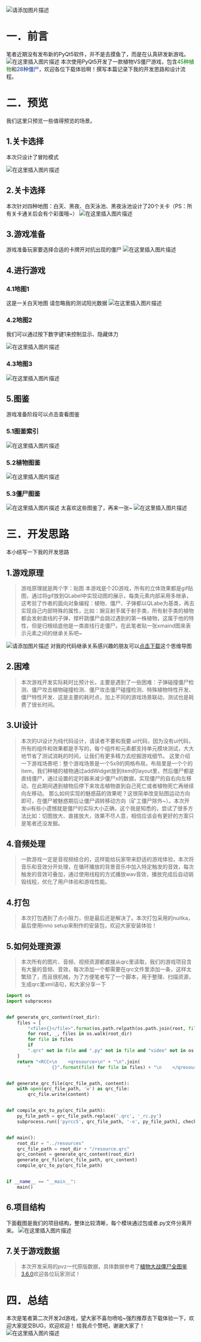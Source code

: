 
![请添加图片描述](https://i-blog.csdnimg.cn/direct/f1c1618ffe384dccb8cafb1e7ba8621d.png#pic_center)



# 一．前言
笔者近期没有发布新的PyQt5软件，并不是去摸鱼了，而是在认真研发新游戏。
![在这里插入图片描述](https://i-blog.csdnimg.cn/direct/62e30b83b4884ab68420a062087945f8.png#pic_center)
本次使用PyQt5开发了一款植物VS僵尸游戏，包含<font color=green>45种植物</font>和<font color=rgb(83,78,97)>28种僵尸</font>，欢迎各位下载体验啊！撰写本篇记录下我的开发思路和设计流程。
# 二．预览
我们这里只预览一些值得预览的场景。
## 1.关卡选择
本次只设计了冒险模式

![在这里插入图片描述](https://i-blog.csdnimg.cn/direct/8bdc91aa0d85497aa8ead306d96ceed7.png)
## 2.关卡选择
本次针对四种地图：白天、黑夜、白天泳池、黑夜泳池设计了20个关卡（PS：所有关卡通关后会有个彩蛋哦~）
![在这里插入图片描述](https://i-blog.csdnimg.cn/direct/6c39317d833c43028643fce47b382aae.png)


## 3.游戏准备
游戏准备玩家要选择合适的卡牌开对抗出现的僵尸
![在这里插入图片描述](https://i-blog.csdnimg.cn/direct/8568815000c9481d816f20e939733ce2.png)
## 4.进行游戏
### 4.1地图1
这是一关白天地图 请忽略我的测试阳光数据
![在这里插入图片描述](https://i-blog.csdnimg.cn/direct/22b832700d434d25a06d9bb1515ef597.png)


### 4.2地图2
我们可以通过按下数字键1来控制显示、隐藏体力

![在这里插入图片描述](https://i-blog.csdnimg.cn/direct/1929440c08c4455e8e61501f83d9ebd9.png)
### 4.3地图3

![在这里插入图片描述](https://i-blog.csdnimg.cn/direct/d9839f3d64174f2e979f1f69a0955531.png)

## 5.图鉴
游戏准备阶段可以点击查看图鉴
### 5.1图鉴索引
![在这里插入图片描述](https://i-blog.csdnimg.cn/direct/a03e151bd60647e08951abff3e0cc8af.png)


### 5.2植物图鉴
![在这里插入图片描述](https://i-blog.csdnimg.cn/direct/0270769f6b7f40589b3176b88f27e527.png)

### 5.3僵尸图鉴

![在这里插入图片描述](https://i-blog.csdnimg.cn/direct/37781eff8d104a43a1b24b885fcbbcc4.png)
太喜欢这些图鉴了，再来一张~
![在这里插入图片描述](https://i-blog.csdnimg.cn/direct/308b9c26afcd4334a37307f58d3cb753.png)
# 三．开发思路
本小结写一下我的开发思路
## 1.游戏原理

> 游戏原理就是两个字：贴图
本游戏是个2D游戏，所有的立体效果都是gif贴图，通过将gif放到QLabel中实现动图的展示，每类元素内部采用多继承，这考验了作者的面向对象编程：植物、僵尸、子弹都以QLabe为基类，再去实现自己内部特殊的属性，比如：豌豆射手属于射手类，所有射手类的植物都会发射直线的子弹，撑杆跳僵尸会跳过遇到的第一株植物，这属于他的特性，但是归根结底他是一类直线行走僵尸。在此笔者贴一张xmaind图来表示元素之间的继承关系吧~

![请添加图片描述](https://i-blog.csdnimg.cn/direct/5b964605fe7048e79df7e5d21185d797.png)
对我的代码继承关系感兴趣的朋友可以[点击下载](https://wwrr.lanzoul.com/iL7Db2ry6zaf)这个思维导图
## 2.困难

> 本次游戏开发实际耗时比预计长，主要是遇到了一些困难：子弹碰撞僵尸检测、僵尸攻击植物碰撞检测、僵尸攻击僵尸碰撞检测、特殊植物特性开发、僵尸特性开发、这是主要的耗时点，加上不同的游戏场景联动，测试也是耗费了很长时间。

## 3.UI设计

> 本次的UI设计为纯代码设计，请读者不要和我要.ui代码，因为没有ui代码，所有的组件和效果都是手写的，每个组件和元素都支持单元模块测试，大大地节省了测试消耗的时间，让我们有更多精力去挖掘游戏细节。
这里介绍一下游戏场景吧：整个游戏场景是一个5x9的网格布局，布局里是一个个的item，我们种植的植物通过addWidget放到item的layout里，然后僵尸都是直线僵尸，通过设置的定时器来减少僵尸x的数据，实现僵尸的自右向左移动，在此期间遇到植物后停下来攻击植物直到自己死亡或者植物死亡再继续向左移动。
那么如何实现的魅惑菇的效果呢？这很简单改变贴图运动方向即可，在僵尸被魅惑期后让僵尸调转移动方向（矿工僵尸除外~）。本次开发ui有些小遗憾就是僵尸的实际大小正确，这个我是知悉的，尝试了很多方法比如：切图放大、直接放大，效果不尽人意，相信应该会有更好的方案只是笔者还没发掘。
## 4.音频处理
> 一款游戏一定是音视频结合的，这样能给玩家带来舒适的游戏体验，本次将音乐和音效分开处理，在循环播放的背景音乐中加入特定触发的音效，每次触发的音效可叠加，通过使用线程的方式播放wav音效，播放完成后自动销毁线程，优化了用户体验和游戏性能。
## 4.打包
> 本次打包遇到了点小阻力，但是最后还是解决了。本次打包采用的nuitka，最后使用inno setup来制作的安装包，欢迎大家安装体验！
## 5.如何处理资源
> 本次所有的图片、音频、视频资源都直接从qrc里读取，我们的游戏项目含有大量的音频、音效，每次添加一个都需要在qrc文件里添加一条，这样太繁琐了，而且很机械，为了方便笔者写了一个脚本，用于整理、扫描资源，生成qrc里xml语句，和大家分享一下

```python
import os
import subprocess


def generate_qrc_content(root_dir):
	files = [
		"<file>{}</file>".format(os.path.relpath(os.path.join(root, file), root_dir).replace('\\', '/'))
		for root, _, files in os.walk(root_dir)
		for file in files
		if
		".qrc" not in file and ".py" not in file and "video" not in os.path.relpath(os.path.join(root, file), root_dir)
	]
	return "<RCC>\n    <qresource>\n" + "\n".join(
		"        {}".format(file) for file in files) + "\n    </qresource>\n</RCC>"


def generate_qrc_file(qrc_file_path, content):
	with open(qrc_file_path, 'w') as qrc_file:
		qrc_file.write(content)


def compile_qrc_to_py(qrc_file_path):
	py_file_path = qrc_file_path.replace('.qrc', '_rc.py')
	subprocess.run(['pyrcc5', qrc_file_path, '-o', py_file_path], check=True)


def main():
	root_dir = "../resources"
	qrc_file_path = root_dir + "/resource.qrc"
	qrc_content = generate_qrc_content(root_dir)
	generate_qrc_file(qrc_file_path, qrc_content)
	compile_qrc_to_py(qrc_file_path)


if __name__ == "__main__":
	main()

```
## 6.项目结构
下面截图是我们的项目结构，整体比较清晰，每个模块通过包或者.py文件分离开来。
![在这里插入图片描述](https://i-blog.csdnimg.cn/direct/bdb3392b11a843d394766317dd91697e.png#pic_center)

## 7.关于游戏数据

> 本次开发采用的pvz一代原版数据，具体数据参考了[植物大战僵尸全图鉴3.6.0](https://wwrr.lanzoul.com/iqNlV2asnsmj)欢迎各位玩家测试！

# 四．总结
本次是笔者第二次开发2d游戏，望大家不喜勿喷哈~强烈推荐去下载体验一下，欢迎大家提交BUG，欢迎欢迎！
给我点个赞吧，谢谢大家了！
![在这里插入图片描述](https://i-blog.csdnimg.cn/direct/34ef3a8a28704b76863c5de645fe8468.png#pic_center)
